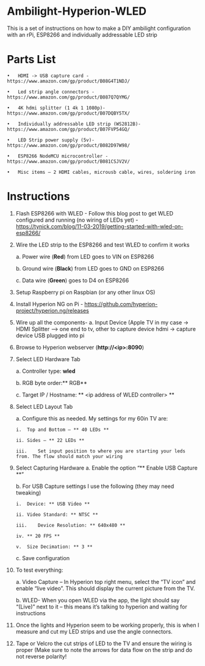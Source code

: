 # Ambilight-Hyperion-WLED
This is a set of instructions on how to make a DIY ambilight configuration with an rPi, ESP8266 and individually addressable LED strip

# Parts List

	•	HDMI -> USB capture card - https://www.amazon.com/gp/product/B08G4T1NDJ/

 	•	Led strip angle connectors - https://www.amazon.com/gp/product/B087Q7QYMG/

  	•	4K hdmi splitter (1 4k 1 1080p)- https://www.amazon.com/gp/product/B07DQBY5TX/

  	•	Individually addressable LED strip (WS2812B)-https://www.amazon.com/gp/product/B07FVP54GQ/

  	•	LED Strip power supply (5v)- https://www.amazon.com/gp/product/B082D97W98/

  	•	ESP8266 NodeMCU microcontroller - https://www.amazon.com/gp/product/B081CSJV2V/

  	•	Misc items – 2 HDMI cables, microusb cable, wires, soldering iron

# Instructions 

1.	Flash ESP8266 with WLED -  Follow this blog post to get WLED configured and running (no wiring of LEDs yet) - https://tynick.com/blog/11-03-2019/getting-started-with-wled-on-esp8266/

2.	Wire the LED strip to the ESP8266 and test WLED to confirm it works
	
	a.	Power wire (**Red**) from LED goes to VIN on ESP8266
	
	b.	Ground wire (**Black**) from LED goes to GND on ESP8266
	
	c.	Data wire (**Green**) goes to D4 on ESP8266
	
3.	Setup Raspberry pi on Raspbian (or any other linux OS)

4.	Install Hyperion NG on Pi - https://github.com/hyperion-project/hyperion.ng/releases

5.	Wire up all the components- 
	a.	Input Device (Apple TV in my case -> HDMI Splitter –> one end to tv, other to capture device hdmi -> capture device USB plugged into pi
	
6.	Browse to Hyperion webserver (**http://\<ip>:8090**)

7.	Select LED Hardware Tab

	a.	Controller type: **wled**
	
	b.	RGB byte order:** RGB**
	
	c.	Target IP / Hostname: ** \<ip address of WLED controller> **
	
8.	Select LED Layout Tab

	a.	Configure this as needed. My settings for my 60in TV are:
	
		i.	Top and Bottom – ** 40 LEDs **
	
		ii.	Sides – ** 22 LEDs **
	
		iii.	Set input position to where you are starting your leds from. The flow should match your wiring
	
9.	Select Capturing Hardware
	a.	Enable the option “** Enable USB Capture **”
	
	b.	For USB Capture settings I use the following (they may need tweaking)
	
		i.	Device: ** USB Video **
		
		ii.	Video Standard: ** NTSC **
		
		iii.	Device Resolution: ** 640x480 **
		
		iv.	** 20 FPS **
		
		v.	Size Decimation: ** 3 **
		
	c.	Save configuration
	
10.	To test everything:

	a.	Video Capture – In Hyperion top right menu, select the “TV icon” and enable “live video”. This should display the current picture from the TV.
	
	b.	WLED- When you open WLED via the app, the light should say “(Live)” next to it – this means it’s talking to hyperion and waiting for instructions
	
11.	Once the lights and Hyperion seem to be working properly, this is when I measure and cut my LED strips and use the angle connectors.

12.	Tape or Velcro the cut strips of LED to the TV and ensure the wiring is proper (Make sure to note the arrows for data flow on the strip and do not reverse polarity!

